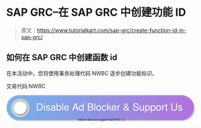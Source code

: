# SAP GRC–在 SAP GRC 中创建功能 ID

> 原文：<https://www.tutorialkart.com/sap-grc/create-function-id-in-sap-grc/>

## 如何在 SAP GRC 中创建函数 id

在本活动中，您将使用事务处理代码 NWBC 逐步创建功能标识。

交易代码:NWBC

[![](img/925da31b32d6bc3827932f6c8afb11bb.png)](https://www.tutorialkart.com/)